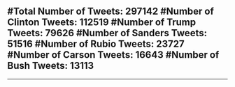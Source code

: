 #Total Number of Tweets: 297142 
#Number of Clinton Tweets: 112519
#Number of Trump Tweets: 79626
#Number of Sanders Tweets: 51516
#Number of Rubio Tweets: 23727
#Number of Carson Tweets: 16643
#Number of Bush Tweets: 13113
---
---
